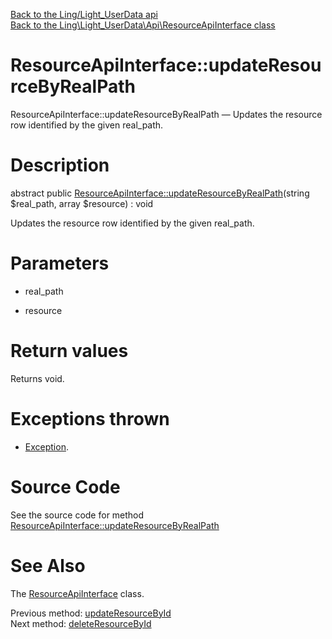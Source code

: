 [Back to the Ling/Light_UserData api](https://github.com/lingtalfi/Light_UserData/blob/master/doc/api/Ling/Light_UserData.md)<br>
[Back to the Ling\Light_UserData\Api\ResourceApiInterface class](https://github.com/lingtalfi/Light_UserData/blob/master/doc/api/Ling/Light_UserData/Api/ResourceApiInterface.md)


ResourceApiInterface::updateResourceByRealPath
================



ResourceApiInterface::updateResourceByRealPath — Updates the resource row identified by the given real_path.




Description
================


abstract public [ResourceApiInterface::updateResourceByRealPath](https://github.com/lingtalfi/Light_UserData/blob/master/doc/api/Ling/Light_UserData/Api/ResourceApiInterface/updateResourceByRealPath.md)(string $real_path, array $resource) : void




Updates the resource row identified by the given real_path.




Parameters
================


- real_path

    

- resource

    


Return values
================

Returns void.


Exceptions thrown
================

- [Exception](http://php.net/manual/en/class.exception.php).&nbsp;







Source Code
===========
See the source code for method [ResourceApiInterface::updateResourceByRealPath](https://github.com/lingtalfi/Light_UserData/blob/master/Api/ResourceApiInterface.php#L89-L89)


See Also
================

The [ResourceApiInterface](https://github.com/lingtalfi/Light_UserData/blob/master/doc/api/Ling/Light_UserData/Api/ResourceApiInterface.md) class.

Previous method: [updateResourceById](https://github.com/lingtalfi/Light_UserData/blob/master/doc/api/Ling/Light_UserData/Api/ResourceApiInterface/updateResourceById.md)<br>Next method: [deleteResourceById](https://github.com/lingtalfi/Light_UserData/blob/master/doc/api/Ling/Light_UserData/Api/ResourceApiInterface/deleteResourceById.md)<br>

